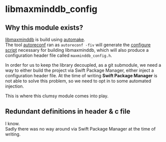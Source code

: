 # libmaxminddb_config

## Why this module exists?

[libmaxminddb](https://github.com/maxmind/libmaxminddb) is build using 
[automake](https://www.gnu.org/software/automake/).  
The tool 
[autoreconf](https://www.gnu.org/software/autoconf/manual/autoconf-2.68/html_node/autoreconf-Invocation.html)
ran as `autoreconf -fiv` will generate the
[configure script](https://developer.gnome.org/anjuta-build-tutorial/stable/create-autotools.html.en)
necessary for building libmaxminddb, which will also produce a configuration 
header file called `maxminddb_config.h`.

In order for us to keep the library decoupled, as a git submodule, we need a way 
to either build the project via Swift Package Manager, either inject a 
configuration header file. At the time of writing **Swift Package Manager** is 
not able to solve this problem, so we need to opt in to some automated injection.

This is where this clumsy module comes into play.

## Redundant definitions in header & c file

I know.  
Sadly there was no way around via Swift Package Manager at the time of writing. 